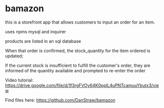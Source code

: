 # bamazon

this is a storefront app that allows customers to input an order for an item. 

uses npms mysql and inquirer

products are listed in an sql database

When that order is confirmed, the stock_quantity for the item ordered is updated;

If the current stock is insufficient to fulfill the customer's order, they are informed of
the quantity available and prompted to re-enter the order

Video tutorial: https://drive.google.com/file/d/1f3rgFVOy64K0pplL4uPNTcamuuYbutx3/view

Find files here: https://github.com/DanStraw/bamazon